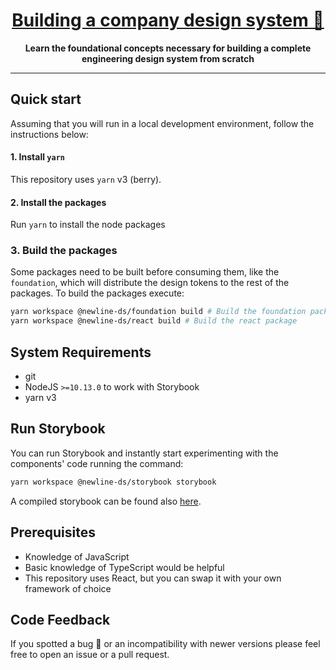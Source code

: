 <div>
  <h1 align="center"><a href="https://www.newline.co/courses/newline-guide-to-building-a-company-component-library/">Building a company design system 🎨</a></h1>
  
  <div align="center">
    <strong>
      Learn the foundational concepts necessary for building
      a complete engineering design system from scratch
    </strong>
  </div>

  <div>

  <div>

</div>

<hr />

## Quick start

Assuming that you will run in a local development environment, follow the instructions below:

#### 1. Install `yarn`

This repository uses `yarn` v3 (berry).

#### 2. Install the packages

Run `yarn` to install the node packages

### 3. Build the packages

Some packages need to be built before consuming them, like the `foundation`, which will distribute the design tokens to the rest of the packages. To build the packages execute:

```bash
yarn workspace @newline-ds/foundation build # Build the foundation package
yarn workspace @newline-ds/react build # Build the react package
```

## System Requirements

- git
- NodeJS `>=10.13.0` to work with Storybook
- yarn v3

## Run Storybook

You can run Storybook and instantly start experimenting with the components' code running the command:

```bash
yarn workspace @newline-ds/storybook storybook
```

A compiled storybook can be found also [here](https://design-system-newline.surge.sh/).

## Prerequisites

- Knowledge of JavaScript
- Basic knowledge of TypeScript would be helpful
- This repository uses React, but you can swap it with your own framework of choice

## Code Feedback

If you spotted a bug 🐛 or an incompatibility with newer versions please feel free to open an issue or a pull request.
